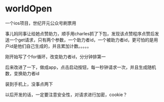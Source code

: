 # worldOpen
一个ios项目，世纪开元公众号刷票用

事儿妈同事让给她点赞助力，顺手用charles抓了下包，发现该点赞程序点赞后发送一个get请求，只有两个参数，一个助力者id，一个被助力者id，更可怕的是用户id是他们自己生成的，并且累加计数。。。。。

刚开始写了个for循环，改变助力者id，分分钟排第一

后来改进了一下，做成app，点击启动按钮，每一秒钟请求一次，并且生成随机数，变换助力者id

装到手机上，没事点两下

以后开发的话，一定要注意安全性，对请求进行加密，cookie？
